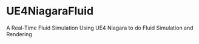 # UE4NiagaraFluid
A Real-Time Fluid Simulation Using UE4 Niagara to do Fluid Simulation and Rendering
